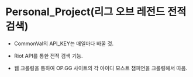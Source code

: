 # Personal_Project(리그 오브 레전드 전적검색)

- CommonVal의 API_KEY는 매일마다 바꿀 것.
 
- Riot API를 통한 전적 검색 기능.

- 웹 크롤링을 통하여 OP.GG 사이트의 각 아이디 모스트 챔피언을 크롤링해서 따옴.
